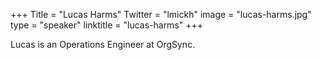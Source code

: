 +++
Title = "Lucas Harms"
Twitter = "lmickh"
image = "lucas-harms.jpg"
type = "speaker"
linktitle = "lucas-harms"
+++

Lucas is an Operations Engineer at OrgSync.